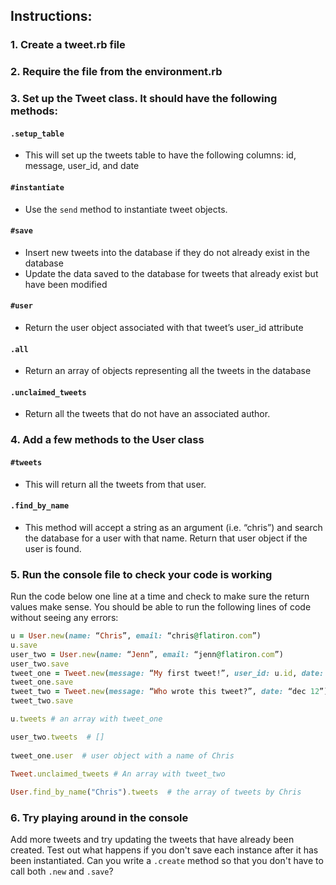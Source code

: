 ## Instructions:
### 1. Create a tweet.rb file
### 2. Require the file from the environment.rb
### 3. Set up the Tweet class. It should have the following methods:
#### `.setup_table`
  - This will set up the tweets table to have the following columns: id, message, user_id, and date
#### `#instantiate`
  - Use the `send` method to instantiate tweet objects. 
#### `#save`
 - Insert new tweets into the database if they do not already exist in the database
 - Update the data saved to the database for tweets that already exist but have been modified
#### `#user`
  - Return the user object associated with that tweet’s user_id attribute
#### `.all` 
 - Return an array of objects representing all the tweets in the database
#### `.unclaimed_tweets`
 - Return all the tweets that do not have an associated author. 
 
### 4. Add a few methods to the User class  
#### `#tweets` 
  -  This will return all the tweets from that user. 
#### `.find_by_name` 
  - This method will accept a string as an argument (i.e. “chris”) and search the database for a user with that name.  Return that user object if the user is found. 


### 5. Run the console file to check your code is working
Run the code below one line at a time and check to make sure the return values make sense. 
You should be able to run the following lines of code without seeing any errors:
```ruby
u = User.new(name: “Chris”, email: “chris@flatiron.com”)
u.save
user_two = User.new(name: “Jenn”, email: “jenn@flatiron.com”)
user_two.save
tweet_one = Tweet.new(message: “My first tweet!”, user_id: u.id, date: “dec 11”)
tweet_one.save
tweet_two = Tweet.new(message: “Who wrote this tweet?”, date: “dec 12”)
tweet_two.save

u.tweets # an array with tweet_one

user_two.tweets  # []
  
tweet_one.user  # user object with a name of Chris
 
Tweet.unclaimed_tweets # An array with tweet_two 

User.find_by_name("Chris").tweets  # the array of tweets by Chris
```

### 6. Try playing around in the console 
Add more tweets and try updating the tweets that have already been created. Test out what happens if you don't save each instance after it has been instantiated. Can you write a `.create` method so that you don't have to call both `.new` and `.save`?

